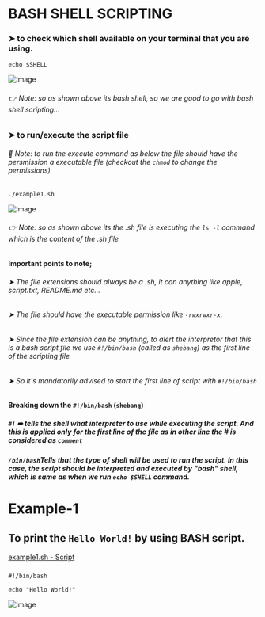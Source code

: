 # BASH SHELL SCRIPTING
### ➤ to check which shell available on your terminal that you are using.
    echo $SHELL
![image](https://github.com/PraveenReddy2510/Shell_Scripting_for_Devops/assets/127923130/7d79c11a-f6d3-4bd4-87d6-2470b34a5137)
###### 👉 Note: so as shown above its bash shell, so we are good to go with bash shell scripting...
### ➤ to run/execute the script file
###### 📒 Note: to run the execute command as below the file should have the persmission a executable file (checkout the ```chmod``` to change the permissions)
    ./example1.sh
![image](https://github.com/PraveenReddy2510/Shell_Scripting_for_Devops/assets/127923130/b6dfb7bf-d48e-47cb-92de-6d55e3771b24)
###### 👉 Note: so as shown above its the .sh file is executing the ```ls -l``` command which is the content of the .sh file

#### Important points to note;
###### ➤ The file extensions should always be a .sh, it can anything like apple, script.txt, README.md etc...
###### ➤ The file should have the executable permission like ```-rwxrwxr-x```.
###### ➤ Since the file extension can be anything, to alert the interpretor that this is a bash script file we use ```#!/bin/bash``` (called as ```shebang```) as the first line of the scripting file
###### ➤ So it's mandatorily advised to start the first line of script with ```#!/bin/bash```

#### Breaking down the ```#!/bin/bash``` (```shebang```)
##### ```#!``` ➠ tells the shell what interpreter to use while executing the script. And this is applied only for the first line of the file as in other line the # is considered as ```comment```
##### ```/bin/bash```Tells that the type of shell will be used to run the script. In this case, the script should be interpreted and executed by "bash" shell, which is same as when we run ```echo $SHELL``` command.

# Example-1
## To print the ```Hello World!``` by using BASH script.
[example1.sh - Script](https://github.com/PraveenReddy2510/Shell_Scripting_for_Devops/blob/main/example-scripts/example1.sh)
#####    
    #!/bin/bash

    echo "Hello World!"
![image](https://github.com/PraveenReddy2510/Shell_Scripting_for_Devops/assets/127923130/e37908ce-d9ab-49db-a4f6-0db73cefdb43)







